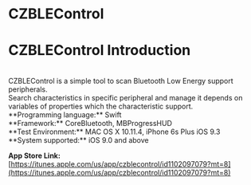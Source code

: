 # CZBLEControl
CZBLEControl Introduction
============================
<br/>
CZBLEControl is a simple tool to scan Bluetooth Low Energy support peripherals.<br/> 
Search characteristics in specific peripheral and manage it depends on variables of properties which the characteristic support.
<br/>
**Programming language:** Swift<br/>
**Framework:** CoreBluetooth, MBProgressHUD<br/>
**Test Environment:** MAC OS X 10.11.4, iPhone 6s Plus iOS 9.3<br/>
**System supported:** iOS 9.0 and above<br/>

**App Store Link:** [https://itunes.apple.com/us/app/czblecontrol/id1102097079?mt=8](https://itunes.apple.com/us/app/czblecontrol/id1102097079?mt=8)
